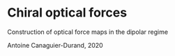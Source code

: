 # Chiral optical forces
Construction of optical force maps in the dipolar regime

Antoine Canaguier-Durand, 2020
